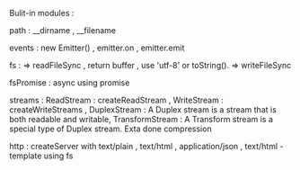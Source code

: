 Bulit-in modules :


path : __dirname , __filename 

events : new Emitter() , emitter.on , emitter.emit


fs : 
    => readFileSync , return buffer , use 'utf-8' or toString().
    => writeFileSync

fsPromise : async using promise 

streams : 
    ReadStream :  createReadStream ,
    WriteStream : createWriteStreams , 
    DuplexStream : A Duplex stream is a stream that is both readable and writable,
    TransformStream : A Transform stream is a special type of Duplex stream. Exta done compression

http :
    createServer with text/plain , text/html , application/json , text/html - template using fs 


